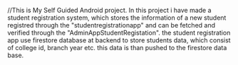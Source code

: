 //This is My Self Guided Android project.
In this project i have made a student registration system, which stores the information of a new student registred through the "studentregistrationapp" and can be fetched and verified through the "AdminAppStudentRegistation".
the student registration app use firestore database at backend to store students data, which consist of college id, branch year etc. this data is than pushed to the firestore data base.
